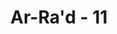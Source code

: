 ---
title: "Ar-Ra'd - 11"
no: 11
arabic_no: ١١
ayah: لَهٗ مُعَقِّبٰتٌ مِّنْۢ بَيْنِ يَدَيْهِ وَمِنْ خَلْفِهٖ يَحْفَظُوْنَهٗ مِنْ اَمْرِ اللّٰهِ ۗاِنَّ اللّٰهَ لَا يُغَيِّرُ مَا بِقَوْمٍ حَتّٰى يُغَيِّرُوْا مَا بِاَنْفُسِهِمْۗ وَاِذَآ اَرَادَ اللّٰهُ بِقَوْمٍ سُوْۤءًا فَلَا مَرَدَّ لَهٗ ۚوَمَا لَهُمْ مِّنْ دُوْنِهٖ مِنْ وَّالٍ 
translation: "Baginya (manusia) ada malaikat-malaikat yang selalu menjaganya bergiliran, dari depan dan belakangnya. Mereka menjaganya atas perintah Allah. Sesungguhnya Allah tidak akan mengubah keadaan suatu kaum sebelum mereka mengubah keadaan diri mereka sendiri. Dan apabila Allah menghendaki keburukan terhadap suatu kaum, maka tak ada yang dapat menolaknya dan tidak ada pelindung bagi mereka selain Dia."
tafsir: "Ayat ini menjelaskan bahwa Allah swt menugaskan kepada beberapa malaikat untuk selalu mengikuti manusia secara bergiliran, di muka dan di belakangnya. Mereka menjaganya atas perintah Allah. Ada malaikat yang bertugas menjaga manusia di malam hari, dan ada yang di siang hari, menjaga dari pelbagai bahaya dan kemudaratan. Ada pula malaikat yang mencatat semua amal perbuatan manusia, yang baik atau yang buruk, yaitu malaikat yang berada di sebelah kanan dan kiri. Malaikat yang berada di sebelah kanan mencatat segala kebaikan, dan yang di sebelah kiri mencatat amal keburukan, dan dua malaikat lainnya, yang satu di depan dan satu lagi di belakang. Setiap orang memiliki empat malaikat empat pada siang hari dan empat pada malam hari. Mereka datang secara bergiliran, sebagaimana diterangkan dalam hadis yang sahih:\n\nAda beberapa malaikat yang menjaga kamu secara bergiliran di malam hari dan di siang hari. Mereka bertemu (untuk mengadakan serah terima) pada waktu salat Subuh dan salat Ashar, lalu naiklah malaikat-malaikat yang menjaga di malam hari kepada Allah Taala. Dia bertanya, sedangkan Ia sudah mengetahui apa yang akan ditanyakannya itu, \"Bagaimana keadaan hamba-hamba-Ku ketika kamu meninggalkan mereka (di dunia)?\" Malaikat menjawab, \"Kami datang kepada mereka ketika salat dan kami meninggalkan mereka, dan mereka pun sedang salat.\" (Riwayat al-Bukhari dari Abu Hurairah)\n\nApabila manusia mengetahui bahwa di sisinya ada malaikat-malaikat yang mencatat semua amal perbuatan dan mengawasinya, maka dia harus selalu menjaga diri dari perbuatan maksiat karena setiap aktivitasnya akan dilihat oleh malaikat-malaikat itu. Pengawasan malaikat terhadap perbuatan manusia dapat diyakini kebenarannya setelah ilmu pengetahuan menciptakan alat-alat modern yang dapat mencatat semua kejadian yang terjadi pada diri manusia. Sebagai contoh, alat pengukur pemakaian aliran listrik dan air minum di tiap-tiap kota dan desa telah diatur sedemikian rupa sehingga dapat diketahui berapa jumlah yang telah dipergunakan dan berapa yang harus dibayar oleh si pemakai. Demikian pula alat-alat yang dipasang di kendaraan bermotor yang dapat mencatat kecepatannya dan mengukur berapa jarak yang telah ditempuh. \n\nPerkembangan ilmu pengetahuan yang dapat mengungkapkan bermacam-macam perkara gaib, sebagai bukti yang dapat memberi keyakinan kepada kita tentang benarnya teori ketentuan agama. Hal itu juga menjadi sebab untuk meyakinkan orang-orang yang dikuasai oleh doktrin kebendaan, sehingga mereka mengakui adanya hal-hal gaib yang tidak dapat dirasakan dan diketahui hanya dengan panca indera. Oleh karena itu, sungguh tepat orang yang mengatakan bahwa kedudukan agama dan pengetahuan dalam Islam laksana dua anak kembar yang tidak dapat dipisahkan, atau seperti dua orang kawan yang selalu bersama seiring sejalan dan tidak saling berbantahan.\n\nMalaikat-malaikat itu menjaga manusia atas perintah Allah dan seizin-Nya. Mereka menjalankan tugas dengan sempurna. Sebagaimana dalam alam kebendaan ada hubungan erat antara sebab dan akibat, sesuai dengan hikmahnya, seperti adanya pelupuk mata yang dapat melindungi mata dari benda yang mungkin masuk dan bisa merusaknya, demikian pula dalam kerohanian, Allah telah menugaskan beberapa malaikat untuk menjaga manusia dari berbagai kemudaratan dan godaan hawa nafsu dan setan. \n\nAllah swt telah menugaskan para malaikat itu untuk mencatat amal perbuatan manusia meskipun kita tidak tahu bagaimana cara mereka mencatat. Kita mengetahui bahwa sesungguhnya Allah sendiri cukup untuk mengetahuinya, tetapi mengapa Dia masih menugaskan malaikat untuk mencatatnya? Mungkin di dalamnya terkandung hikmah agar manusia lebih tunduk dan berhati-hati dalam bertindak karena kemahatahuan Allah melingkupi mereka. Amal mereka terekam dengan akurat sehingga kelak tidak ada yang merasa dizalimi dalam pengadilan Allah.\n\nAli bin Abi Talib mengatakan bahwa tidak ada seorang hamba pun melainkan ada malaikat yang menjaganya dari kejatuhan tembok, jatuh ke dalam sumur, dimakan binatang buas, tenggelam, atau terbakar. Akan tetapi, bilamana datang kepastian dari Allah atau saat datangnya ajal, mereka membiarkan manusia ditimpa oleh bencana dan sebagainya. \n\nAllah tidak akan mengubah keadaan suatu bangsa dari kenikmatan dan kesejahteraan yang dinikmatinya menjadi binasa dan sengsara, melainkan mereka sendiri yang mengubahnya. Hal tersebut diakibatkan oleh perbuatan aniaya dan saling bermusuhan, serta berbuat kerusakan dan dosa di muka bumi. Hadis Rasulullah saw: \n\nJika manusia melihat seseorang yang zalim dan tidak bertindak terhadapnya, maka mungkin sekali Allah akan menurunkan azab yang mengenai mereka semuanya. (Riwayat Abu Dawud, at-Tirmidzi, dan Ibnu Majah dari Abu Bakar ash-shiddiq)\n\nPernyataan ini diperkuat dengan firman Allah:\n\nDan peliharalah dirimu dari siksaan yang tidak hanya menimpa orang-orang yang zalim saja di antara kamu. (al-Anfal/8: 25)\n\nKaum muslimin pada fase pertama penyebaran Islam telah mengikuti ajaran-ajaran Al-Quran dengan penuh keyakinan dan kesadaran, sehingga mereka menjadi umat terbaik di antara manusia. Mereka menguasai berbagai kawasan yang makmur pada waktu itu, serta mengalahkan kerajaan Roma dan Persia dengan menjalankan kebijaksanaan dalam pemerintahan yang adil, dan disaksikan oleh musuh-musuhnya. Orang-orang yang teraniaya dibela dalam rangka menegakkan keadilan. Oleh karena itu, agama Islam telah diakui sebagai unsur mutlak dalam pembinaan karakter bangsa dan pembangunan negara.\n\nSetelah generasi mereka berlalu dan diganti dengan generasi yang datang kemudian, ternyata banyak yang melalaikan ajaran agama tentang keadilan dan kebenaran, sehingga keadaan mereka berubah menjadi bangsa yang hina. Padahal sebelum itu, mereka merupakan bangsa yang terhormat, berwibawa, mulia, dan disegani oleh kawan maupun lawan. Mereka menjadi bangsa yang diperbudak oleh kaum penjajah, padahal sebelumnya mereka sebagai penguasa. Mereka menjadi bangsa yang mengekor, padahal dahulunya mereka merupakan bangsa yang memimpin.\n\nIbnu Khaldun dalam Muqaddimah-nya telah mencantumkan sebuah bab dengan judul: Kezaliman dapat Menghancurkan Kemakmuran. Beliau mengemukakan beberapa contoh dalam sejarah sebelum dan sesudah Islam, bahwa kezaliman itu menghancurkan kekuasaan umat Islam dan merendahkan derajatnya, sehingga menjadi rongrongan dari semua bangsa. Umat Islam yang pernah jaya terpuruk beberapa abad lamanya di bawah kekuasaan dan penjajahan orang Barat.\n\nApabila Allah menghendaki keburukan bagi suatu kaum dengan penyakit, kemiskinan, atau bermacam-macam cobaan yang lain sebagai akibat dari perbuatan buruk yang mereka kerjakan, maka tak ada seorang pun yang dapat menolaknya dan sekali-kali tidak ada pelindung bagi mereka selain Allah."
---